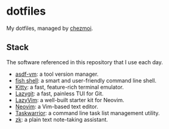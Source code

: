 # dotfiles

My dotfiles, managed by [chezmoi](https://www.chezmoi.io).

## Stack

The software referenced in this repository that I use each day.

- [asdf-vm](https://asdf-vm.com/): a tool version manager.
- [fish shell](https://fishshell.com/): a smart and user-friendly command line shell.
- [Kitty](https://sw.kovidgoyal.net/kitty/): a fast, feature-rich terminal emulator.
- [Lazygit](https://github.com/jesseduffield/lazygit): a fast, painless TUI for Git.
- [LazyVim](https://www.lazyvim.org/): a well-built starter kit for Neovim.
- [Neovim](https://neovim.io/): a Vim-based text editor.
- [Taskwarrior](https://github.com/GothenburgBitFactory/taskwarrior): a command line task list management utility.
- [zk](https://github.com/zk-org/zk): a plain text note-taking assistant.
